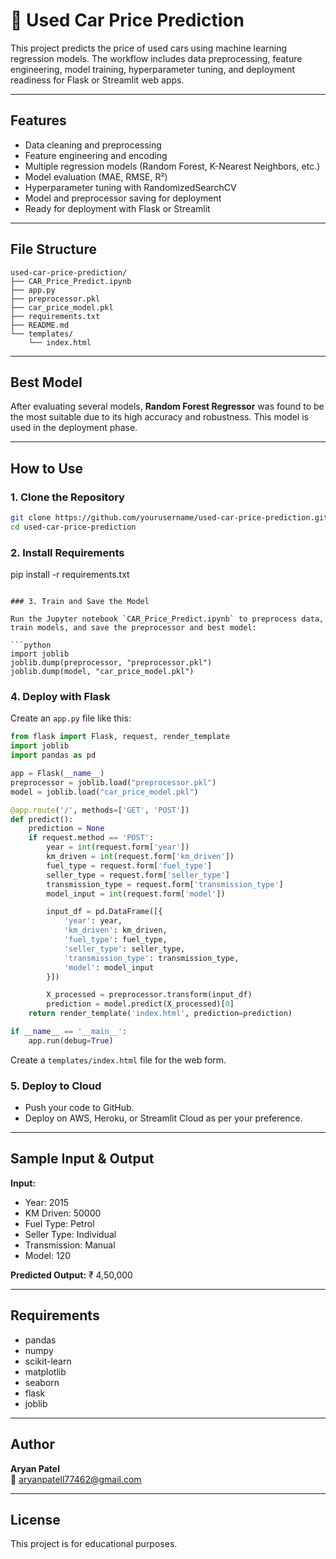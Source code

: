 
# 🚗 Used Car Price Prediction

This project predicts the price of used cars using machine learning regression models. The workflow includes data preprocessing, feature engineering, model training, hyperparameter tuning, and deployment readiness for Flask or Streamlit web apps.

---

## Features

- Data cleaning and preprocessing
- Feature engineering and encoding
- Multiple regression models (Random Forest, K-Nearest Neighbors, etc.)
- Model evaluation (MAE, RMSE, R²)
- Hyperparameter tuning with RandomizedSearchCV
- Model and preprocessor saving for deployment
- Ready for deployment with Flask or Streamlit

---

## File Structure

```
used-car-price-prediction/
├── CAR_Price_Predict.ipynb
├── app.py
├── preprocessor.pkl
├── car_price_model.pkl
├── requirements.txt
├── README.md
└── templates/
    └── index.html
```

---

## Best Model

After evaluating several models, **Random Forest Regressor** was found to be the most suitable due to its high accuracy and robustness. This model is used in the deployment phase.

---

## How to Use

### 1. Clone the Repository

```bash
git clone https://github.com/yourusername/used-car-price-prediction.git
cd used-car-price-prediction
```

### 2. Install Requirements

pip install -r requirements.txt
```

### 3. Train and Save the Model

Run the Jupyter notebook `CAR_Price_Predict.ipynb` to preprocess data, train models, and save the preprocessor and best model:

```python
import joblib
joblib.dump(preprocessor, "preprocessor.pkl")
joblib.dump(model, "car_price_model.pkl")
```

### 4. Deploy with Flask

Create an `app.py` file like this:

```python
from flask import Flask, request, render_template
import joblib
import pandas as pd

app = Flask(__name__)
preprocessor = joblib.load("preprocessor.pkl")
model = joblib.load("car_price_model.pkl")

@app.route('/', methods=['GET', 'POST'])
def predict():
    prediction = None
    if request.method == 'POST':
        year = int(request.form['year'])
        km_driven = int(request.form['km_driven'])
        fuel_type = request.form['fuel_type']
        seller_type = request.form['seller_type']
        transmission_type = request.form['transmission_type']
        model_input = int(request.form['model'])

        input_df = pd.DataFrame([{
            'year': year,
            'km_driven': km_driven,
            'fuel_type': fuel_type,
            'seller_type': seller_type,
            'transmission_type': transmission_type,
            'model': model_input
        }])

        X_processed = preprocessor.transform(input_df)
        prediction = model.predict(X_processed)[0]
    return render_template('index.html', prediction=prediction)

if __name__ == '__main__':
    app.run(debug=True)
```

Create a `templates/index.html` file for the web form.

### 5. Deploy to Cloud

- Push your code to GitHub.
- Deploy on AWS, Heroku, or Streamlit Cloud as per your preference.

---

## Sample Input & Output

**Input:**
- Year: 2015
- KM Driven: 50000
- Fuel Type: Petrol
- Seller Type: Individual
- Transmission: Manual
- Model: 120

**Predicted Output:** ₹ 4,50,000

---

## Requirements

- pandas
- numpy
- scikit-learn
- matplotlib
- seaborn
- flask
- joblib

---

## Author

**Aryan Patel**  
📧 aryanpatell77462@gmail.com

---

## License

This project is for educational purposes.
